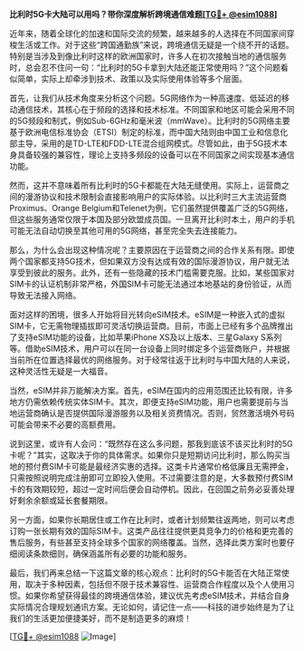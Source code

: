 **比利时5G卡大陆可以用吗？带你深度解析跨境通信难题[[TG💪+ @esim1088](https://t.me/s/esim1088)]**

近年来，随着全球化的加速和国际交流的频繁，越来越多的人选择在不同国家间穿梭生活或工作。对于这些“跨国通勤族”来说，跨境通信无疑是一个绕不开的话题。特别是当涉及到像比利时这样的欧洲国家时，许多人在初次接触当地的通信服务时，总会忍不住问一句：“比利时的5G卡拿到大陆还能正常使用吗？”这个问题看似简单，实际上却牵涉到技术、政策以及实际使用体验等多个层面。

首先，让我们从技术角度来分析这个问题。5G网络作为一种高速度、低延迟的移动通信技术，其核心在于频段的选择和技术标准。不同国家和地区可能会采用不同的5G频段和制式，例如Sub-6GHz和毫米波（mmWave）。比利时的5G网络主要基于欧洲电信标准协会（ETSI）制定的标准，而中国大陆则由中国工业和信息化部主导，采用的是TD-LTE和FDD-LTE混合组网模式。尽管如此，由于5G技术本身具备较强的兼容性，理论上支持多频段的设备可以在不同国家之间实现基本通信功能。

然而，这并不意味着所有比利时的5G卡都能在大陆无缝使用。实际上，运营商之间的漫游协议和技术限制会直接影响用户的实际体验。以比利时三大主流运营商Proximus、Orange Belgium和Telenet为例，它们虽然提供覆盖广泛的5G网络，但这些服务通常仅限于本国及部分欧盟成员国。一旦离开比利时本土，用户的手机可能无法自动切换至其他可用的5G网络，甚至完全失去连接能力。

那么，为什么会出现这种情况呢？主要原因在于运营商之间的合作关系有限。即使两个国家都支持5G技术，但如果双方没有达成有效的国际漫游协议，用户就无法享受到彼此的服务。此外，还有一些隐藏的技术门槛需要克服。比如，某些国家对SIM卡的认证机制非常严格，外国SIM卡可能无法通过本地基站的身份验证，从而导致无法接入网络。

面对这样的困境，很多人开始将目光转向eSIM技术。eSIM是一种嵌入式的虚拟SIM卡，它无需物理插拔即可灵活切换运营商。目前，市面上已经有多个品牌推出了支持eSIM功能的设备，比如苹果iPhone XS及以上版本、三星Galaxy S系列等。借助eSIM技术，用户可以在同一台设备上同时绑定多个运营商账户，并根据当前所在位置选择最优的网络服务。对于经常往返于比利时与中国大陆的人来说，这种灵活性无疑是一大福音。

当然，eSIM并非万能解决方案。首先，eSIM在国内的应用范围还比较有限，许多地方仍需依赖传统实体SIM卡。其次，即便支持eSIM功能，用户也需要提前与当地运营商确认是否提供国际漫游服务以及相关资费情况。否则，贸然激活境外号码可能会带来不必要的高额费用。

说到这里，或许有人会问：“既然存在这么多问题，那我到底该不该买比利时的5G卡呢？”其实，这取决于你的具体需求。如果你只是短期访问比利时，那么购买当地的预付费SIM卡可能是最经济实惠的选择。这类卡片通常价格低廉且无需押金，只需按照说明完成注册即可立即投入使用。不过需要注意的是，大多数预付费SIM卡的有效期较短，超过一定时间后便会自动停机。因此，在回国之前务必妥善处理好剩余余额或延长套餐期限。

另一方面，如果你长期居住或工作在比利时，或者计划频繁往返两地，则可以考虑订购一张长期有效的国际SIM卡。这类产品往往提供更具竞争力的价格和更完善的售后服务，有些甚至支持全球多个国家的网络覆盖。当然，选择此类方案时也要仔细阅读条款细则，确保涵盖所有必要的功能和服务。

最后，我们再来总结一下这篇文章的核心观点：比利时的5G卡能否在大陆正常使用，取决于多种因素，包括但不限于技术兼容性、运营商合作程度以及个人使用习惯。如果你希望获得最佳的跨境通信体验，建议优先考虑eSIM技术，并结合自身实际情况合理规划通讯方案。无论如何，请记住一点——科技的进步始终是为了让我们的生活更加便捷美好，而不是制造更多的麻烦！

[[TG💪+ @esim1088](https://t.me/s/esim1088) ![Image](https://i.postimg.cc/4NQfJmqS/Snipaste-2025-05-13-00-14-12.png)]